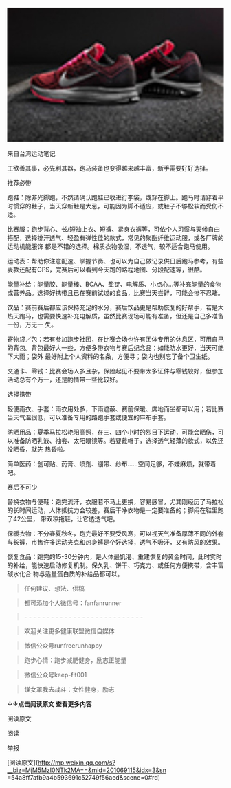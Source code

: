 ![](_resources/马拉松新手的装备指南image0.jpg)

  

来自台湾运动笔记

  

工欲善其事，必先利其器，跑马装备也变得越来越丰富，新手需要好好选择。

  

推荐必带

跑鞋：除非光脚跑，不然请确认跑鞋已收进行李袋，或穿在脚上。跑马时请穿着平时惯穿的鞋子，当天穿新鞋是大忌，可能因为脚不适应，或鞋子不够松软而受伤不适。

  

比赛服：跑步背心、长/短袖上衣、短裤、紧身衣裤等，可依个人习惯与天候自由搭配，选择排汗透气、轻盈有弹性佳的款式，常见的聚酯纤维运动服，或各厂牌的运动机能服饰
都是不错的选择。棉质衣物吸湿，不透气，较不适合跑马使用。

  

运动表：帮助你注意配速、掌握节奏、也可以为自己做记录供日后跑马参考，有些表款还配有GPS，完赛后可以看到今天跑的路程地图、分段配速等，很酷。

  

能量补给：能量胶、能量棒、BCAA、盐锭、电解质、小点心...等补充能量的食物或营养品。选择好携带且已在赛前试过的食品，比赛当天尝鲜，可能会惨不忍睹。

  

饮品：赛前赛后都应该保持充足的水分，赛后饮品更是帮助恢复的好帮手，若是大热天跑马，也需要快速补充电解质，虽然比赛现场可能有准备，但还是自己多准备一份，万无一
失。

  

寄物袋／包：若有参加跑步社团，在比赛会场也许有团体专用的休息区，可用自己的背包。背包最好大一些，方便多带衣物与赛后纪念品；如能防水更好，当天可能下大雨；袋外
最好附上个人资料的名条，方便寻；袋内也别忘了备个卫生纸。

交通卡、零钱：比赛会场人多且杂，保险起见不要带太多证件与零钱较好，但参加活动总有个万一，还是酌情带一些比较好。

  

选择携带

轻便雨衣、手套：雨衣用处多，下雨遮蔽、赛前保暖、席地而坐都可以用；若比赛当天气温很低，可以准备专用的路跑手套或便宜的麻布手套。

  

防晒用品：夏季马拉松艳阳高照，在三、四个小时的烈日下运动，可能会晒伤，可以准备防晒乳液、袖套、太阳眼镜等。若要戴帽子，选择透气轻薄的款式，以免还没晒昏，就先
热昏啦。

  

简单医药：创可贴、药膏、喷剂、绷带、纱布……空间足够，不嫌麻烦，就带着吧。

  

赛后不可少

替换衣物与便鞋：跑完流汗，衣服若不马上更换，容易感冒，尤其刚经历了马拉松的长时间运动，人体抵抗力会较差，赛后干净衣物是一定要准备的；脚闷在鞋里跑了42公里，
带双凉拖鞋，让它透透气吧。

保暖衣物：不分春夏秋冬，跑完最好不要受风寒，可以视天气准备厚薄不同的外套与长裤，市售许多运动夹克和热身裤是个好选择，透气不吸汗，又有防风的效果。

  

恢复食品：跑完的15-30分钟内，是人体最饥渴、重建恢复的黄金时间，此时实时的补给，能快速启动修复机制。保久乳、饼干、巧克力、或任何方便携带，含丰富碳水化合
物与适量蛋白质的补给品都可以。

  

  

> 任何建议、想法、供稿

>

> 都可添加个人微信号：fanfanrunner

>

> \- - - - - - - - - - - - - - - - - - - - - - - - - - -  

>

> 欢迎关注更多健康联盟微信自媒体

>

>  

>

> 微信公众号runfreerunhappy

>

> 跑步心情：跑步减肥健身，励志正能量

>

>  

>

> 微信公众号keep-fit001

>

> 镁女罩我去战斗：女性健身，励志

  

**↓↓点击阅读原文 查看更多内容**

阅读原文

阅读

举报

[阅读原文](http://mp.weixin.qq.com/s?__biz=MjM5MzI0NTk2MA==&mid=201069115&idx=3&sn
=54a8ff7afb9a4b593691c52749f56aed&scene=0#rd)

